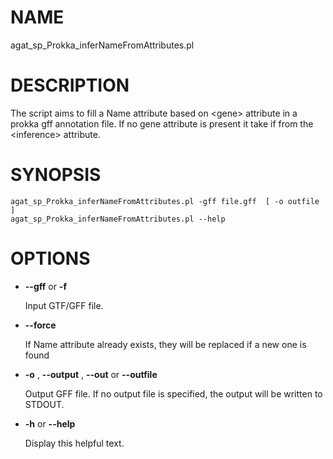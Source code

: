 # NAME

agat\_sp\_Prokka\_inferNameFromAttributes.pl

# DESCRIPTION

The script aims to fill a Name attribute based on &lt;gene> attribute in a prokka gff
annotation file. If no gene attribute is present it take if from the &lt;inference>
attribute.

# SYNOPSIS

```
agat_sp_Prokka_inferNameFromAttributes.pl -gff file.gff  [ -o outfile ]
agat_sp_Prokka_inferNameFromAttributes.pl --help
```

# OPTIONS

- **--gff** or **-f**

    Input GTF/GFF file.

- **--force**

    If Name attribute already exists, they will be replaced if a new one is found

- **-o** , **--output** , **--out** or **--outfile**

    Output GFF file.  If no output file is specified, the output will be
    written to STDOUT.

- **-h** or **--help**

    Display this helpful text.

